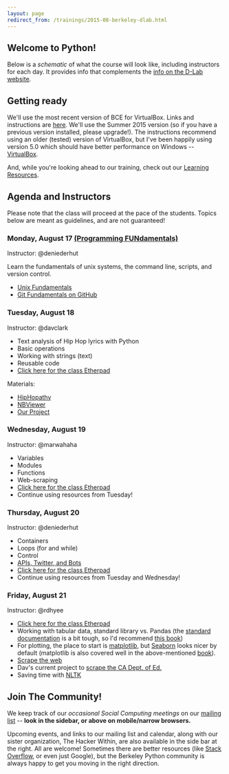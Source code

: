 ```yaml
---
layout: page
redirect_from: /trainings/2015-08-berkeley-dlab.html
---
```

<!-- title: Berkeley D-Lab -- August 2015 -->
## Welcome to Python!

Below is a *schematic* of what the course will look like, including instructors
for each day. It provides info that complements the [info on the D-Lab
website](http://dlab.berkeley.edu/training/programming-fundamentals-python-intensive).

## Getting ready

We'll use the most recent version of BCE for VirtualBox. Links and instructions
are [here](http://bce.berkeley.edu/install.html). We'll use the Summer 2015
version (so if you have a previous version installed, please upgrade!). The
instructions recommend using an older (tested) version of VirtualBox, but I've
been happily using version 5.0 which should have better performance on Windows
-- [VirtualBox](https://www.virtualbox.org/wiki/Downloads).

And, while you're looking ahead to our training, check out our [Learning
Resources](learning_resources.html).

## Agenda and Instructors

Please note that the class will proceed at the pace of the students. Topics
below are meant as guidelines, and are not guaranteed!


### Monday, August 17 [(Programming FUNdamentals)](http://dlab.berkeley.edu/training/programming-fundamentals-4)

Instructor: @deniederhut

Learn the fundamentals of unix systems, the command line, scripts, and version control.  

 - [Unix Fundamentals](https://docs.google.com/presentation/d/1RwrP4171VsgA-cj4p9h5bfOgZ4xWzH4Op_RlXqBgIss/edit?usp=sharing)
 - [Git Fundamentals on GitHub](https://github.com/dlab-berkeley/git-fundamentals)



### Tuesday, August 18

Instructor: @davclark

 - Text analysis of Hip Hop lyrics with Python
 - Basic operations
 - Working with strings (text)
 - Reusable code
 - [Click here for the class Etherpad](https://etherpad.mozilla.org/2015-08-dlab-python)

Materials:

 - [HipHopathy](https://github.com/omoju/hiphopathy)
 - [NBViewer](http://nbviewer.ipython.org)
 - [Our Project](https://github.com/davclark/2015-05-fundamentals-hiphopathy)

### Wednesday, August 19

Instructor: @marwahaha

 - Variables
 - Modules
 - Functions
 - Web-scraping
 - [Click here for the class Etherpad](https://etherpad.mozilla.org/2015-08-dlab-python)
 - Continue using resources from Tuesday!


### Thursday, August 20

Instructor: @deniederhut

 - Containers
 - Loops (for and while)
 - Control
 - [APIs, Twitter, and Bots](https://github.com/deniederhut/workshop_bots)
 - [Click here for the class Etherpad](https://etherpad.mozilla.org/2015-08-dlab-python)
 - Continue using resources from Tuesday and Wednesday!


### Friday, August 21

Instructor: @rdhyee

 - [Click here for the class Etherpad](https://etherpad.mozilla.org/2015-08-dlab-python)
 - Working with tabular data, standard library vs.  Pandas (the [standard
   documentation](http://pandas.pydata.org/pandas-docs/version/0.16.1/) is a bit
   tough, so I'd recommend [this
   book](http://proquest.safaribooksonline.com/book/programming/python/9781449323592))
 - For plotting, the place to start is
   [matplotlib](http://matplotlib.org/index.html), but
   [Seaborn](http://stanford.edu/~mwaskom/software/seaborn/) looks nicer by
   default (matplotlib is also covered well in the above-mentioned
   [book](http://proquest.safaribooksonline.com/book/programming/python/9781449323592)).
 - [Scrape the web](http://docs.python-guide.org/en/latest/scenarios/scrape/)
 - Dav's current project to [scrape the CA Dept. of
   Ed.](https://github.com/davclark/LEA-scrapr)
 - Saving time with [NLTK](http://www.nltk.org/)

## Join The Community!

We keep track of our *occasional Social Computing meetings* on our [mailing
list](https://www.mail-archive.com/socialcomputing@lists.berkeley.edu) --
**look in the sidebar, or above on mobile/narrow browsers.**

Upcoming events, and links to our mailing list and calendar, along with our
sister organization, The Hacker Within, are also available in the side bar at
the right. All are welcome! Sometimes there are better resources (like [Stack
Overflow](http://stackoverflow.com), or even just Google), but the Berkeley
Python community is always happy to get you moving in the right direction.
